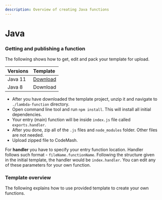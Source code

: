```yaml
---
description: Overview of creating Java functions
---
```


# Java

### Getting and publishing a function

The following shows how to get, edit and pack your template for upload.

| Versions | Template |
| :--- | :--- |
| Java 11 | [Download](https://codemash-public.s3.eu-central-1.amazonaws.com/code-templates/node_8_10.zip) |
| Java 8 | Download |

* After you have downloaded the template project, unzip it and navigate to `./lambda-function` directory.
* Open command line tool and run `npm install`. This will install all initial dependencies.
* Your entry \(main\) function will be inside `index.js` file called `exports.handler`.
* After you done, zip all of the `.js` files and `node_modules` folder. Other files are not needed.
* Upload zipped file to CodeMash.

For **handler** you have to specify your entry function location. Handler follows such format - `fileName.functionName`. Following the structure given in the initial template, the handler would be `index.handler`. You can edit any of these parameters for your own function.

### Template overview

The following explains how to use provided template to create your own functions.

